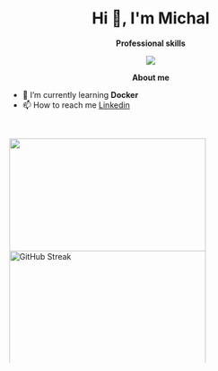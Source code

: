 <h1 align="center">Hi 👋, I'm Michal</h1>

<p align="center"> 
 <strong>
  Professional skills
  </strong>
</p>

<p align="center">
  <a href="https://skillicons.dev">
    <img src="https://skillicons.dev/icons?i=python,pytorch,tensorflow,mysql,postgres,django,fastapi,flask,html,aws,git,postman,selenium,graphql" />
  </a>
</p>

<p align="center"> 
 <strong>
  About me
  </strong>
</p>

- 🌱 I’m currently learning **Docker**
- 📫 How to reach me [Linkedin](https://www.linkedin.com/in/mchoczaj/)

</br>

<p align="center">
 <div style="display: inline-block; margin-right: 20px;">
   <a href="#" alt="Moien Tajik's github stats">
    <img src="https://github-readme-stats.vercel.app/api/top-langs?username=mchoczay&show_icons=true&theme=dark&locale=en&layout=compact" style="width: 350px; height: auto; max-height: 200px;" />
   </a>
 </div>
 <div style="display: inline-block;">
   <a href="https://git.io/streak-stats">
    <img src="https://streak-stats.demolab.com?user=mChoczay&theme=tokyonight&card_width=350" alt="GitHub Streak" style="width: 350px; height: auto; max-height: 200px;" />
   </a>
 </div>
</p>





